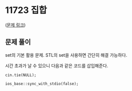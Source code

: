 # 11723 집합

([문제 링크](https://www.acmicpc.net/problem/11723))

## 문제 풀이

set의 기본 활용 문제. STL의 set을 사용하면 간단히 해결 가능하다.

시간 초과가 날 수 있으니 다음과 같은 코드를 삽입해준다.

	cin.tie(NULL);
	
	ios_base::sync_with_stdio(false);

